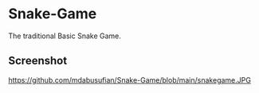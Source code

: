 # Snake-Game
The traditional Basic Snake Game.

## Screenshot
https://github.com/mdabusufian/Snake-Game/blob/main/snakegame.JPG
